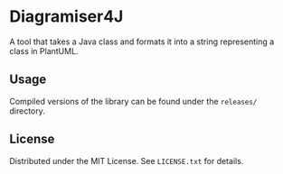 # Diagramiser4J

A tool that takes a Java class and formats it into a string representing a class in PlantUML.

## Usage

Compiled versions of the library can be found under the `releases/` directory.

## License

Distributed under the MIT License. See `LICENSE.txt` for details.
